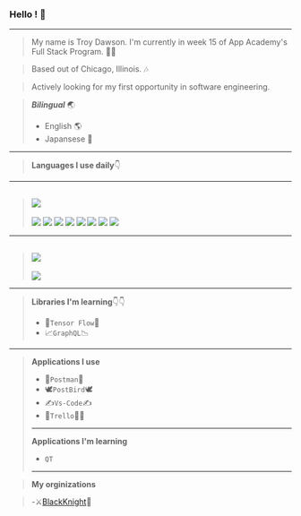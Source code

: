 ### Hello ! 👀
-----------------------
>My name is Troy Dawson. I'm currently in week 15 of App Academy's Full Stack Program. 👨‍🎓

> Based out of Chicago, Illinois. 🎶

> Actively looking for my first opportunity in software engineering.

>  ***Bilingual*** 🌏
> - English 🌎
> - Japansese 🎎


--------------------------
>**Languages I use daily**👇
-----------------------------
>  ## <img src="https://img.shields.io/badge/JavaScript-F7DF1E?style=for-the-badge&logo=javascript&logoColor=black" />
> <img src="https://img.shields.io/badge/Node.js-43853D?style=for-the-badge&logo=node.js&logoColor=white"/>
> <img src="https://img.shields.io/badge/PostgreSQL-316192?style=for-the-badge&logo=postgresql&logoColor=white" />
> <img src="https://img.shields.io/badge/Express.js-000000?style=for-the-badge&logo=express&logoColor=white"
> <img src="	https://img.shields.io/badge/React-20232A?style=for-the-badge&logo=react&logoColor=61DAFB" />
> <img src="https://img.shields.io/badge/Redux-593D88?style=for-the-badge&logo=redux&logoColor=white">
> <img src="https://img.shields.io/badge/CSS-239120?&style=for-the-badge&logo=css3&logoColor=white">
> <img src="https://img.shields.io/badge/Bootstrap-563D7C?style=for-the-badge&logo=bootstrap&logoColor=white">
> <img src="https://img.shields.io/badge/jQuery-0769AD?style=for-the-badge&logo=jquery&logoColor=white">
> <img src="https://img.shields.io/badge/React-20232A?style=for-the-badge&logo=react&logoColor=61DAFB">
-------------------------------------------------

>## <img src="https://img.shields.io/badge/Python-3776AB?style=for-the-badge&logo=python&logoColor=white">
> <img src="https://img.shields.io/badge/Flask-000000?style=for-the-badge&logo=flask&logoColor=white">


-----------------------------------------
>**Libraries I'm learning**👇👇
> - 🧠`Tensor Flow`🤖
> - 📈`GraphQL`📉
-------------------------------
>**Applications I use**
> - 📮`Postman`📮
> - 🕊`PostBird`🕊
> - ✍`Vs-Code`✍
> - 🎨`Trello`👩‍🎨
> ---------------------
>**Applications I'm learning**
> - `QT`
> -----------------------------

>**My orginizations**

> -⚔[BlackKnight](https://github.com/Black-Knight-OG)🤺
